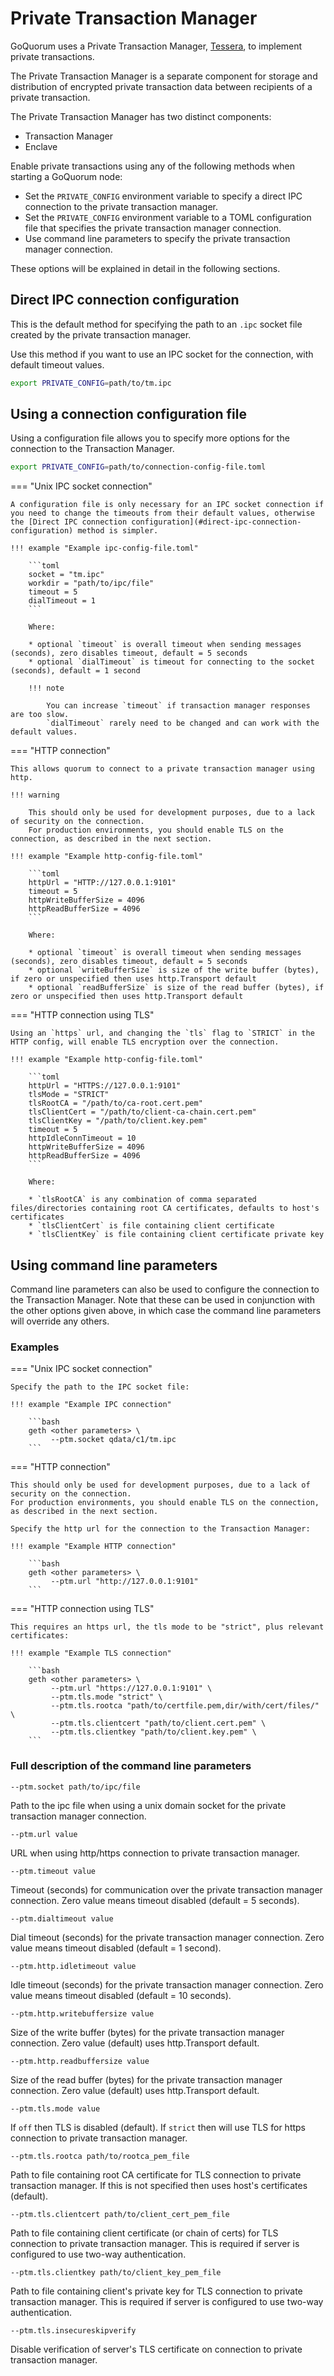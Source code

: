 # Private Transaction Manager

GoQuorum uses a Private Transaction Manager, [Tessera](https://docs.tessera.consensys.net), to implement
private transactions.

The Private Transaction Manager is a separate component for storage and distribution
of encrypted private transaction data between recipients of a private transaction.

The Private Transaction Manager has two distinct components:

* Transaction Manager
* Enclave

Enable private transactions using any of the following methods when starting a GoQuorum node:

* Set the `PRIVATE_CONFIG` environment variable to specify a direct IPC connection to the private transaction manager.
* Set the `PRIVATE_CONFIG` environment variable to a TOML configuration file that specifies the private transaction manager connection.
* Use command line parameters to specify the private transaction manager connection.

These options will be explained in detail in the following sections.

## Direct IPC connection configuration

This is the default method for specifying the path to an `.ipc` socket file created by the private transaction manager.

Use this method if you want to use an IPC socket for the connection, with default timeout values.

```bash
export PRIVATE_CONFIG=path/to/tm.ipc
```

## Using a connection configuration file

Using a configuration file allows you to specify more options for the connection to the Transaction Manager.

```bash
export PRIVATE_CONFIG=path/to/connection-config-file.toml
```

=== "Unix IPC socket connection"

    A configuration file is only necessary for an IPC socket connection if you need to change the timeouts from their default values, otherwise the [Direct IPC connection configuration](#direct-ipc-connection-configuration) method is simpler.

    !!! example "Example ipc-config-file.toml"

        ```toml
        socket = "tm.ipc"
        workdir = "path/to/ipc/file"
        timeout = 5
        dialTimeout = 1
        ```

        Where:

        * optional `timeout` is overall timeout when sending messages (seconds), zero disables timeout, default = 5 seconds
        * optional `dialTimeout` is timeout for connecting to the socket (seconds), default = 1 second

        !!! note

            You can increase `timeout` if transaction manager responses are too slow.
            `dialTimeout` rarely need to be changed and can work with the default values.

=== "HTTP connection"

    This allows quorum to connect to a private transaction manager using http.

    !!! warning

        This should only be used for development purposes, due to a lack of security on the connection.
        For production environments, you should enable TLS on the connection, as described in the next section.

    !!! example "Example http-config-file.toml"

        ```toml
        httpUrl = "HTTP://127.0.0.1:9101"
        timeout = 5
        httpWriteBufferSize = 4096
        httpReadBufferSize = 4096
        ```

        Where:

        * optional `timeout` is overall timeout when sending messages (seconds), zero disables timeout, default = 5 seconds
        * optional `writeBufferSize` is size of the write buffer (bytes), if zero or unspecified then uses http.Transport default
        * optional `readBufferSize` is size of the read buffer (bytes), if zero or unspecified then uses http.Transport default

=== "HTTP connection using TLS"

    Using an `https` url, and changing the `tls` flag to `STRICT` in the HTTP config, will enable TLS encryption over the connection.

    !!! example "Example http-config-file.toml"

        ```toml
        httpUrl = "HTTPS://127.0.0.1:9101"
        tlsMode = "STRICT"
        tlsRootCA = "/path/to/ca-root.cert.pem"
        tlsClientCert = "/path/to/client-ca-chain.cert.pem"
        tlsClientKey = "/path/to/client.key.pem"
        timeout = 5
        httpIdleConnTimeout = 10
        httpWriteBufferSize = 4096
        httpReadBufferSize = 4096
        ```

        Where:

        * `tlsRootCA` is any combination of comma separated files/directories containing root CA certificates, defaults to host's certificates
        * `tlsClientCert` is file containing client certificate
        * `tlsClientKey` is file containing client certificate private key

## Using command line parameters

Command line parameters can also be used to configure the connection to the Transaction Manager.
Note that these can be used in conjunction with the other options given above,
in which case the command line parameters will override any others.

### Examples

=== "Unix IPC socket connection"

    Specify the path to the IPC socket file:

    !!! example "Example IPC connection"

        ```bash
        geth <other parameters> \
             --ptm.socket qdata/c1/tm.ipc
        ```

=== "HTTP connection"

    This should only be used for development purposes, due to a lack of security on the connection.
    For production environments, you should enable TLS on the connection, as described in the next section.

    Specify the http url for the connection to the Transaction Manager:

    !!! example "Example HTTP connection"

        ```bash
        geth <other parameters> \
             --ptm.url "http://127.0.0.1:9101"
        ```

=== "HTTP connection using TLS"

    This requires an https url, the tls mode to be "strict", plus relevant certificates:

    !!! example "Example TLS connection"

        ```bash
        geth <other parameters> \
             --ptm.url "https://127.0.0.1:9101" \
             --ptm.tls.mode "strict" \
             --ptm.tls.rootca "path/to/certfile.pem,dir/with/cert/files/" \
             --ptm.tls.clientcert "path/to/client.cert.pem" \
             --ptm.tls.clientkey "path/to/client.key.pem" \
        ```

### Full description of the command line parameters

`--ptm.socket path/to/ipc/file`

Path to the ipc file when using a unix domain socket for the private transaction manager connection.

`--ptm.url value`

URL when using http/https connection to private transaction manager.

`--ptm.timeout value`

Timeout (seconds) for communication over the private transaction manager connection. Zero value means timeout disabled (default = 5 seconds).

`--ptm.dialtimeout value`

Dial timeout (seconds) for the private transaction manager connection. Zero value means timeout disabled (default = 1 second).

`--ptm.http.idletimeout value`

Idle timeout (seconds) for the private transaction manager connection. Zero value means timeout disabled (default = 10 seconds).

`--ptm.http.writebuffersize value`

Size of the write buffer (bytes) for the private transaction manager connection. Zero value (default) uses http.Transport default.

`--ptm.http.readbuffersize value`

Size of the read buffer (bytes) for the private transaction manager connection. Zero value (default) uses http.Transport default.

`--ptm.tls.mode value`

If `off` then TLS is disabled (default). If `strict` then will use TLS for https connection to private transaction manager.

`--ptm.tls.rootca path/to/rootca_pem_file`

Path to file containing root CA certificate for TLS connection to private transaction manager. If this is not specified then uses host's certificates (default).

`--ptm.tls.clientcert path/to/client_cert_pem_file`

Path to file containing client certificate (or chain of certs) for TLS connection to private transaction manager. This is required if server is configured to use two-way authentication.

`--ptm.tls.clientkey path/to/client_key_pem_file`

Path to file containing client's private key for TLS connection to private transaction manager. This is required if server is configured to use two-way authentication.

`--ptm.tls.insecureskipverify`

Disable verification of server's TLS certificate on connection to private transaction manager.
